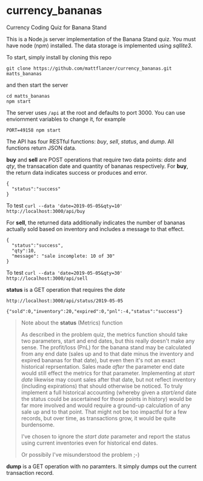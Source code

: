 # currency_bananas
Currency Coding Quiz for Banana Stand

This is a Node.js server implementation of the Banana Stand quiz. You must have node (npm) installed. The data storage is implemented using *sqllite3*.

To start, simply install by cloning this repo 
```
git clone https://github.com/mattflanzer/currency_bananas.git matts_bananas
```
and then start the server
```
cd matts_bananas
npm start
```

The server uses `/api` at the root and defaults to port 3000. You can use enviornment variables to change it, for example 
```
PORT=49158 npm start
```

The API has four RESTful functions: *buy*, *sell*, *status*, and *dump*. All functions return JSON data.

**buy** and **sell** are POST operations that require two data points: _date_ and _qty_, the transacation date and quantity of bananas respectively. 
For **buy**, the return data indicates success or produces and error. 
```
{
  "status":"success"
}
```
To test `curl --data 'date=2019-05-05&qty=10' http://localhost:3000/api/buy`

For **sell**, the returned data additionally indicates the number of bananas actually sold based on inventory and includes a message to that effect.
```
{
  "status":"success",
  "qty":10,
  "message": "sale incomplete: 10 of 30"
}
```
To test `curl --data 'date=2019-05-05&qty=30' http://localhost:3000/api/sell`

**status** is a GET operation that requires the _date_ 
```
http://localhost:3000/api/status/2019-05-05

{"sold":0,"inventory":20,"expired":0,"pnl":-4,"status":"success"}
```

> Note about the **status** (Metrics) function
>
> As described in the problem quiz, the metrics function should take two parameters, start and end dates, but this really doesn't make any sense. The profit/loss (PnL) for the banana stand may be calculated from any end date (sales up and to that date minus the inventory and expired bananas for that date), but even then it's not an exact historical reprsentation. Sales made _after_ the parameter end date would still effect the metrics for that parameter. Implementing at _start date_ likewise may count sales after that date, but not reflect inventory (including expirations) that should otherwise be noticed. To truly implement a full historical accounting (whereby given a _start/end_ date the status could be ascertained for those points in history) would be far more involved and would require a ground-up calculation of any sale up and to that point. That might not be too impactful for a few records, but over time, as transactions grow, it would be quite burdensome.
>
> I've chosen to ignore the _start date_ parameter and report the status using current inventories even for historical end dates.
>
> Or possibily I've misunderstood the problem ;-)

**dump** is a GET operation with no paramters. It simply dumps out the current transaction record.


